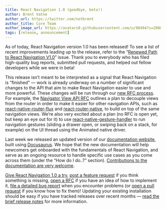 ```yaml
---
title: React Navigation 1.0 (goodbye, beta!)
author: Brent Vatne
author_url: https://twitter.com/notbrent
author_title: Core Team
author_image_url: https://avatars0.githubusercontent.com/u/90494?s=200&v=4
tags: [release, announcement]
---
```


As of today, React Navigation version 1.0 has been released! To see a list of recent improvements leading up to the release, refer to the “[Renewed Path to React Navigation V1.0](https://github.com/react-navigation/react-navigation/issues/2585)” issue. Thank you to everybody who has filed high-quality bug reports, submitted pull requests, and helped out fellow developers while we were in beta!

<!--truncate-->

This release isn’t meant to be interpreted as a signal that React Navigation is “finished" &mdash; work is already underway on a number of significant changes to the API that aim to make React Navigation easier to use and more powerful. These changes will be run through our [new RFC process](https://github.com/react-navigation/rfcs). For example, the [Navigator View API RFC](https://github.com/react-navigation/rfcs/blob/master/text/0002-navigator-view-api.md) outlines a plan to decouple views from the router in order to make it easier for other navigation APIs, such as [react-native-router-flux](https://github.com/aksonov/react-native-router-flux) and [react-router-native](https://github.com/ReactTraining/react-router/tree/master/packages/react-router-native), to build on top of the same navigation views. We’re also very excited about a plan (no RFC is open yet, but keep an eye out for it) to use [react-native-gesture-handler](https://github.com/software-mansion/react-native-gesture-handler) to run navigation gestures (sliding a drawer open, or swiping back on a stack, for example) on the UI thread using the Animated native driver.

Last week we released an updated version of our [documentation website](https://reactnavigation.org/docs/getting-started.html), built using [Docusaurus](https://docusaurus.io/). We hope that the new documentation will help newcomers get onboarded with the fundamentals of React Navigation, and serve as an ongoing resource to handle specific use cases as you come across them (under the “How do I do..?” section). [Contributions to the documentation are very welcome](https://github.com/react-navigation/react-navigation.github.io).

[Give React Navigation 1.0 a try](https://reactnavigation.org/docs/getting-started.html), [post a feature request](https://react-navigation.canny.io/feature-requests) if you think something is missing, [open a RFC](https://github.com/react-navigation/rfcs) if you have an idea of how to implement it, [file a detailed bug report](https://github.com/react-navigation/react-navigation/issues) when you encounter problems (or [open a pull request](https://github.com/react-navigation/react-navigation/pulls) if you know how to fix them)! Updating your existing installation should be easy if you have tracked releases over recent months &mdash; [read the brief release notes](https://github.com/react-navigation/react-navigation/releases/tag/1.0.0) for more information.
